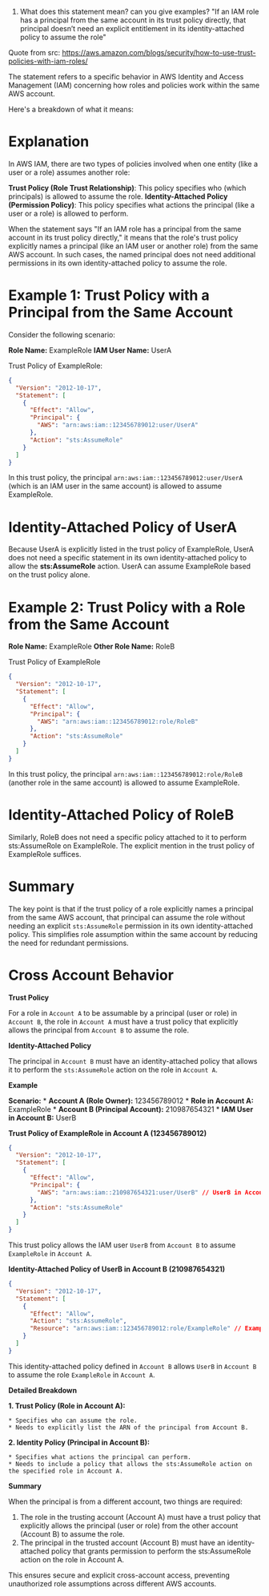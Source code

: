 1. What does this statement mean? can you give examples? "If an IAM role has a principal from the same account in its trust policy directly, that principal doesn’t need an explicit entitlement in its identity-attached policy to assume the role"

Quote from src: https://aws.amazon.com/blogs/security/how-to-use-trust-policies-with-iam-roles/

The statement refers to a specific behavior in AWS Identity and Access Management (IAM) concerning how roles and policies work within the same AWS account.

Here's a breakdown of what it means:

# Explanation
In AWS IAM, there are two types of policies involved when one entity (like a user or a role) assumes another role:

**Trust Policy (Role Trust Relationship)**: This policy specifies who (which principals) is allowed to assume the role.
**Identity-Attached Policy (Permission Policy)**: This policy specifies what actions the principal (like a user or a role) is allowed to perform.

When the statement says "If an IAM role has a principal from the same account in its trust policy directly," it means that the role's trust policy explicitly names a principal (like an IAM user or another role) from the same AWS account. In such cases, the named principal does not need additional permissions in its own identity-attached policy to assume the role.

# Example 1: Trust Policy with a Principal from the Same Account

Consider the following scenario:

**Role Name:** ExampleRole
**IAM User Name:** UserA

Trust Policy of ExampleRole:
```json
{
  "Version": "2012-10-17",
  "Statement": [
    {
      "Effect": "Allow",
      "Principal": {
        "AWS": "arn:aws:iam::123456789012:user/UserA"
      },
      "Action": "sts:AssumeRole"
    }
  ]
}

```

In this trust policy, the principal `arn:aws:iam::123456789012:user/UserA` (which is an IAM user in the same account) is allowed to assume ExampleRole.

# Identity-Attached Policy of UserA

Because UserA is explicitly listed in the trust policy of ExampleRole, UserA does not need a specific statement in its own identity-attached policy to allow the **sts:AssumeRole** action. UserA can assume ExampleRole based on the trust policy alone.

# Example 2: Trust Policy with a Role from the Same Account

**Role Name:** ExampleRole
**Other Role Name:** RoleB

Trust Policy of ExampleRole
```json
{
  "Version": "2012-10-17",
  "Statement": [
    {
      "Effect": "Allow",
      "Principal": {
        "AWS": "arn:aws:iam::123456789012:role/RoleB"
      },
      "Action": "sts:AssumeRole"
    }
  ]
}
```

In this trust policy, the principal `arn:aws:iam::123456789012:role/RoleB` (another role in the same account) is allowed to assume ExampleRole.

# Identity-Attached Policy of RoleB
Similarly, RoleB does not need a specific policy attached to it to perform sts:AssumeRole on ExampleRole. The explicit mention in the trust policy of ExampleRole suffices.

# Summary
The key point is that if the trust policy of a role explicitly names a principal from the same AWS account, that principal can assume the role without needing an explicit `sts:AssumeRole` permission in its own identity-attached policy. This simplifies role assumption within the same account by reducing the need for redundant permissions.

# Cross Account Behavior

**Trust Policy**

For a role in `Account A` to be assumable by a principal (user or role) in `Account B`, the role in `Account A` must have a trust policy that explicitly allows the principal from `Account B` to assume the role.

**Identity-Attached Policy**

The principal in `Account B` must have an identity-attached policy that allows it to perform the `sts:AssumeRole` action on the role in `Account A`.

**Example**

**Scenario:**
    * **Account A (Role Owner):** 123456789012
    * **Role in Account A:** ExampleRole
    * **Account B (Principal Account):** 210987654321
    * **IAM User in Account B:** UserB

**Trust Policy of ExampleRole in Account A (123456789012)**

```json
{
  "Version": "2012-10-17",
  "Statement": [
    {
      "Effect": "Allow",
      "Principal": {
        "AWS": "arn:aws:iam::210987654321:user/UserB" // UserB in Account B
      },
      "Action": "sts:AssumeRole"
    }
  ]
}
```

This trust policy allows the IAM user `UserB` from `Account B` to assume `ExampleRole` in `Account A`.

**Identity-Attached Policy of UserB in Account B (210987654321)**

```json
{
  "Version": "2012-10-17",
  "Statement": [
    {
      "Effect": "Allow",
      "Action": "sts:AssumeRole",
      "Resource": "arn:aws:iam::123456789012:role/ExampleRole" // ExampleRole in Account A
    }
  ]
}
```

This identity-attached policy defined in `Account B` allows `UserB` in `Account B` to assume the role `ExampleRole` in `Account A`.

**Detailed Breakdown**

**1. Trust Policy (Role in Account A):**

    * Specifies who can assume the role.
    * Needs to explicitly list the ARN of the principal from Account B.

**2. Identity Policy (Principal in Account B):**

    * Specifies what actions the principal can perform.
    * Needs to include a policy that allows the sts:AssumeRole action on the specified role in Account A.

**Summary**

When the principal is from a different account, two things are required:

1. The role in the trusting account (Account A) must have a trust policy that explicitly allows the principal (user or role) from the other account (Account B) to assume the role.
2. The principal in the trusted account (Account B) must have an identity-attached policy that grants permission to perform the sts:AssumeRole action on the role in Account A.

This ensures secure and explicit cross-account access, preventing unauthorized role assumptions across different AWS accounts.